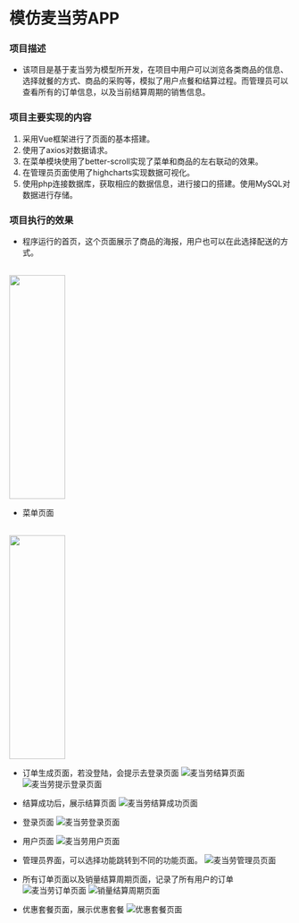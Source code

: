 # 模仿麦当劳APP
### 项目描述
- 该项目是基于麦当劳为模型所开发，在项目中用户可以浏览各类商品的信息、选择就餐的方式、商品的采购等，模拟了用户点餐和结算过程。而管理员可以查看所有的订单信息，以及当前结算周期的销售信息。

### 项目主要实现的内容
1. 采用Vue框架进行了页面的基本搭建。
2. 使用了axios对数据请求。
3. 在菜单模块使用了better-scroll实现了菜单和商品的左右联动的效果。
4. 在管理员页面使用了highcharts实现数据可视化。
5. 使用php连接数据库，获取相应的数据信息，进行接口的搭建。使用MySQL对数据进行存储。

### 项目执行的效果
- 程序运行的首页，这个页面展示了商品的海报，用户也可以在此选择配送的方式。
<br />
<img src="http://zhangzqcloud.cn/project-images/%E9%BA%A6%E5%BD%93%E5%8A%B3%E9%A6%96%E9%A1%B5.png" width="100px" height="400px">

- 菜单页面
<br />
<img src="http://zhangzqcloud.cn/project-images/%E9%BA%A6%E5%BD%93%E5%8A%B3%E8%8F%9C%E5%8D%95%E9%A1%B5.png" width="100px" height="400px">

- 订单生成页面，若没登陆，会提示去登录页面
![麦当劳结算页面](http://zhangzqcloud.cn/project-images/%E9%BA%A6%E5%BD%93%E5%8A%B3%E7%BB%93%E7%AE%97%E9%A1%B5%E9%9D%A2.png)
![麦当劳提示登录页面](http://zhangzqcloud.cn/project-images/%E9%BA%A6%E5%BD%93%E5%8A%B3%E7%99%BB%E5%BD%95%E6%8F%90%E9%86%92%E9%A1%B5%E9%9D%A2.png)

- 结算成功后，展示结算页面
![麦当劳结算成功页面](http://zhangzqcloud.cn/project-images/%E9%BA%A6%E5%BD%93%E5%8A%B3%E7%BB%93%E7%AE%97%E6%88%90%E5%8A%9F%E9%A1%B5%E9%9D%A2.png)

- 登录页面
![麦当劳登录页面](http://zhangzqcloud.cn/project-images/%E9%BA%A6%E5%BD%93%E5%8A%B3%E7%99%BB%E5%BD%95%E9%A1%B5%E9%9D%A2.png)

- 用户页面
![麦当劳用户页面](http://zhangzqcloud.cn/project-images/%E9%BA%A6%E5%BD%93%E5%8A%B3%E7%94%A8%E6%88%B7%E9%A1%B5%E9%9D%A2.png)

- 管理员界面，可以选择功能跳转到不同的功能页面。
![麦当劳管理员页面](http://zhangzqcloud.cn/project-images/%E9%BA%A6%E5%BD%93%E5%8A%B3%E7%AE%A1%E7%90%86%E5%91%98%E9%A1%B5%E9%9D%A2.png)

- 所有订单页面以及销量结算周期页面，记录了所有用户的订单
![麦当劳订单页面](http://zhangzqcloud.cn/project-images/%E9%BA%A6%E5%BD%93%E5%8A%B3%E8%AE%A2%E5%8D%95%E9%A1%B5%E9%9D%A2.png)
![销量结算周期页面](http://zhangzqcloud.cn/project-images/%E9%BA%A6%E5%BD%93%E5%8A%B3%E9%94%80%E5%94%AE%E5%91%A8%E6%9C%9F%E9%A1%B5%E9%9D%A2.png)

- 优惠套餐页面，展示优惠套餐
![优惠套餐页面](http://zhangzqcloud.cn/project-images/%E9%BA%A6%E5%BD%93%E5%8A%B3%E4%BC%98%E6%83%A0%E9%A1%B5%E9%9D%A2.png)
